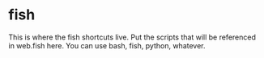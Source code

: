 # fish

This is where the fish shortcuts live. Put the scripts that will be referenced in web.fish here. You can use bash, fish, python, whatever.
